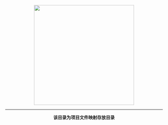 <p align="center">
    <a href="https://www.cdhaichuang.com" target="_blank">
        <img width="320" src="https://dev.haichuang.pro/logo_info.png">
    </a>
</p>

<hr/>
<p align="center">
    <b>该目录为项目文件映射存放目录</b>
</p>
